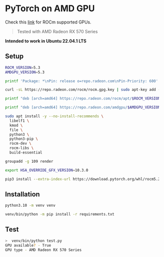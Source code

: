 # PyTorch on AMD GPU

Check this [link](https://docs.amd.com/bundle/Hardware_and_Software_Reference_Guide/page/Hardware_and_Software_Support.html) for ROCm supported GPUs.

> Tested with AMD Radeon RX 570 Series

**Intended to work in Ubuntu 22.04.1 LTS**

## Setup

```sh
ROCM_VERSION=5.3
AMDGPU_VERSION=5.3

printf 'Package: *\nPin: release o=repo.radeon.com\nPin-Priority: 600' | sudo tee /etc/apt/preferences.d/rocm-pin-600 

curl -sL https://repo.radeon.com/rocm/rocm.gpg.key | sudo apt-key add -

printf "deb [arch=amd64] https://repo.radeon.com/rocm/apt/$ROCM_VERSION/ jammy main" | sudo tee /etc/apt/sources.list.d/rocm.list

printf "deb [arch=amd64] https://repo.radeon.com/amdgpu/$AMDGPU_VERSION/ubuntu jammy main" | sudo tee /etc/apt/sources.list.d/amdgpu.list

sudo apt install -y --no-install-recommends \
  libelf1 \
  kmod \
  file \
  python3 \
  python3-pip \
  rocm-dev \
  rocm-libs \
  build-essential

groupadd -g 109 render

export HSA_OVERRIDE_GFX_VERSION=10.3.0

pip3 install --extra-index-url https://download.pytorch.org/whl/rocm5.2
```

## Installation

```sh
python3.10 -m venv venv

venv/bin/python -m pip install -r requirements.txt
```


## Test

```sh
>  venv/bin/python test.py
GPU available? - True
GPU type - AMD Radeon RX 570 Series
```